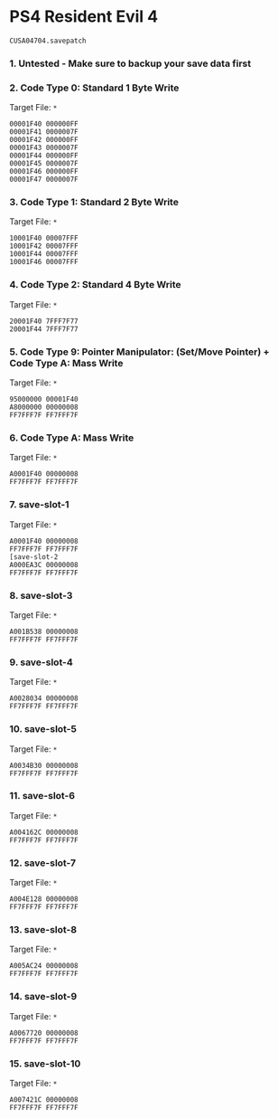 # PS4 Resident Evil 4

`CUSA04704.savepatch`

### 1. Untested - Make sure to backup your save data first
### 2. Code Type 0: Standard 1 Byte Write

Target File: `*`

```
00001F40 000000FF
00001F41 0000007F
00001F42 000000FF
00001F43 0000007F
00001F44 000000FF
00001F45 0000007F
00001F46 000000FF
00001F47 0000007F
```

### 3. Code Type 1: Standard 2 Byte Write

Target File: `*`

```
10001F40 00007FFF
10001F42 00007FFF
10001F44 00007FFF
10001F46 00007FFF
```

### 4. Code Type 2: Standard 4 Byte Write

Target File: `*`

```
20001F40 7FFF7F77
20001F44 7FFF7F77
```

### 5. Code Type 9: Pointer Manipulator: (Set/Move Pointer) + Code Type A: Mass Write

Target File: `*`

```
95000000 00001F40
A8000000 00000008
FF7FFF7F FF7FFF7F
```

### 6. Code Type A: Mass Write

Target File: `*`

```
A0001F40 00000008
FF7FFF7F FF7FFF7F
```

### 7. save-slot-1

Target File: `*`

```
A0001F40 00000008
FF7FFF7F FF7FFF7F
[save-slot-2
A000EA3C 00000008
FF7FFF7F FF7FFF7F
```

### 8. save-slot-3

Target File: `*`

```
A001B538 00000008
FF7FFF7F FF7FFF7F
```

### 9. save-slot-4

Target File: `*`

```
A0028034 00000008
FF7FFF7F FF7FFF7F
```

### 10. save-slot-5

Target File: `*`

```
A0034B30 00000008
FF7FFF7F FF7FFF7F
```

### 11. save-slot-6

Target File: `*`

```
A004162C 00000008
FF7FFF7F FF7FFF7F
```

### 12. save-slot-7

Target File: `*`

```
A004E128 00000008
FF7FFF7F FF7FFF7F
```

### 13. save-slot-8

Target File: `*`

```
A005AC24 00000008
FF7FFF7F FF7FFF7F
```

### 14. save-slot-9

Target File: `*`

```
A0067720 00000008
FF7FFF7F FF7FFF7F
```

### 15. save-slot-10

Target File: `*`

```
A007421C 00000008
FF7FFF7F FF7FFF7F
```


